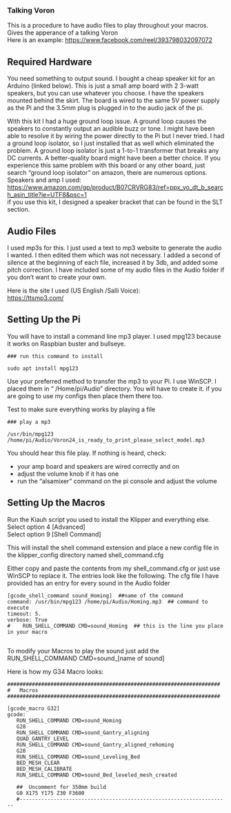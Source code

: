 ### Talking Voron ###  
This is a procedure to have audio files to play throughout your macros. Gives the apperance of a talking Voron  
Here is an example: https://www.facebook.com/reel/393798032097072  
  
## Required Hardware ##
You need something to output sound. I bought a cheap speaker kit for an Arduino (linked below). This is just a small amp board with 2 3-watt speakers, but you can use whatever you choose.  I have the speakers mounted behind the skirt. The board is wired to the same 5V power supply as the Pi and the 3.5mm plug is plugged in to the audio jack of the pi. 
  
With this kit I had a huge ground loop issue. A ground loop causes the speakers to constantly output an audible buzz or tone. I might have been able to resolve it by wiring the power directly to the Pi but I never tried. I had a ground loop isolator, so I just installed that as well which eliminated the problem. A ground loop isolator is just a 1-to-1 transformer that breaks any DC currents.  A better-quality board might have been a better choice. If you experience this same problem with this board or any other board, just search “ground loop isolator” on amazon, there are numerous options.  
Speakers and amp I used:  
https://www.amazon.com/gp/product/B07CRVRG83/ref=ppx_yo_dt_b_search_asin_title?ie=UTF8&psc=1  
 if you use this kit, I designed a speaker bracket that can be found in the SLT section.  
  
## Audio Files ##
I used mp3s for this. I just used a text to mp3 website to generate the audio I wanted. I then edited them which was not necessary. I added a second of silence at the beginning of each file, increased it by 3db, and added some pitch correction. I have included some of my audio files in the Audio folder if you don’t want to create your own. 

Here is the site I used (US English /Salli Voice):  
https://ttsmp3.com/  
  
## Setting Up the Pi ##  
You will have to install a command line mp3 player. I used mpg123 because it works on Raspbian buster and bullseye.  
  
~~~
### run this command to install  
   
sudo apt install mpg123  

~~~
  
Use your preferred method to transfer the mp3 to your Pi. I use WinSCP. I placed them in “ /Home/pi/Audio” directory. You will have to create it. if you are going to use my configs then place them there too.
  
  
Test to make sure everything works by playing a file
~~~
### play a mp3  
   
/usr/bin/mpg123 /home/pi/Audio/Voron24_is_ready_to_print_please_select_model.mp3

~~~  
  
You should hear this file play. If nothing is heard, check:  
-	your amp board and speakers are wired correctly and on  
-	adjust the volume knob if it has one  
-	run the “alsamixer” command on the pi console and adjust the volume  
  
  
## Setting Up the Macros ##  

Run the Kiauh script you used to install the Klipper and everything else.  
Select option 4 [Advanced]  
Select option 9 [Shell Command]  
  
This will install the shell command extension and place a new config file in the klipper_config directory named shell_command.cfg  

Either copy and paste the contents from my shell_command.cfg or just use WinSCP to replace it. The entries look like the following. The cfg file I have provided has an entry for every sound in the Audio folder

~~~
[gcode_shell_command sound_Homing]  ##name of the command  
command: /usr/bin/mpg123 /home/pi/Audio/Homing.mp3  ## command to execute  
timeout: 5.  
verbose: True  
#    RUN_SHELL_COMMAND CMD=sound_Homing  ## this is the line you place in your macro  
  
~~~  
  
  
 To modify your Macros to play the sound just add the RUN_SHELL_COMMAND CMD=sound_[name of sound]  
 
 Here is how my G34 Macro looks:  
   
 ~~~
#####################################################################  
#   Macros  
#####################################################################  
  
[gcode_macro G32]  
gcode:  
    RUN_SHELL_COMMAND CMD=sound_Homing  
    G28  
    RUN_SHELL_COMMAND CMD=sound_Gantry_aligning  
    QUAD_GANTRY_LEVEL  
    RUN_SHELL_COMMAND CMD=sound_Gantry_aligned_rehoming  
    G28  
    RUN_SHELL_COMMAND CMD=sound_Leveling_Bed  
    BED_MESH_CLEAR  
    BED_MESH_CALIBRATE  
    RUN_SHELL_COMMAND CMD=sound_Bed_leveled_mesh_created  
  
    ##  Uncomment for 350mm build  
    G0 X175 Y175 Z30 F3600  
    #--------------------------------------------------------------------  

~~~
  
 
 


